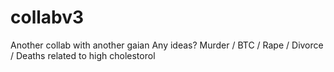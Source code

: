 # collabv3
Another collab with another gaian
Any ideas?
Murder / BTC / Rape / Divorce / Deaths related to high cholestorol

